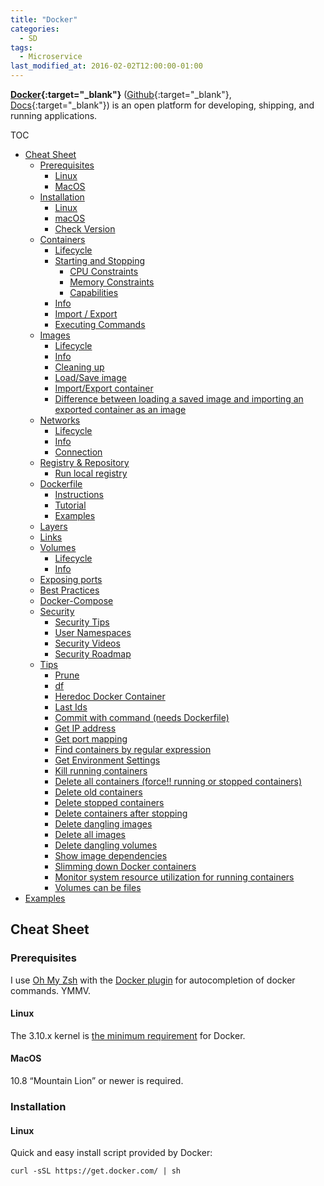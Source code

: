 ```yaml
---
title: "Docker"
categories:
  - SD
tags:
  - Microservice
last_modified_at: 2016-02-02T12:00:00-01:00
---
```


**[Docker](https://www.docker.com/){:target="_blank"}** ([Github](https://github.com/docker){:target="_blank"}, [Docs](https://docs.docker.com/get-started/overview/){:target="_blank"}) is an open platform for developing, shipping, and running applications.

TOC

- [Cheat Sheet](#cheat-sheet)
  - [Prerequisites](#prerequisites)
    - [Linux](#linux)
    - [MacOS](#macos)
  - [Installation](#installation)
    - [Linux](#linux-1)
    - [macOS](#macos-1)
    - [Check Version](#check-version)
  - [Containers](#containers)
    - [Lifecycle](#lifecycle)
    - [Starting and Stopping](#starting-and-stopping)
      - [CPU Constraints](#cpu-constraints)
      - [Memory Constraints](#memory-constraints)
      - [Capabilities](#capabilities)
    - [Info](#info)
    - [Import / Export](#import--export)
    - [Executing Commands](#executing-commands)
  - [Images](#images)
    - [Lifecycle](#lifecycle-1)
    - [Info](#info-1)
    - [Cleaning up](#cleaning-up)
    - [Load/Save image](#loadsave-image)
    - [Import/Export container](#importexport-container)
    - [Difference between loading a saved image and importing an exported container as an image](#difference-between-loading-a-saved-image-and-importing-an-exported-container-as-an-image)
  - [Networks](#networks)
    - [Lifecycle](#lifecycle-2)
    - [Info](#info-2)
    - [Connection](#connection)
  - [Registry & Repository](#registry--repository)
    - [Run local registry](#run-local-registry)
  - [Dockerfile](#dockerfile)
    - [Instructions](#instructions)
    - [Tutorial](#tutorial)
    - [Examples](#examples)
  - [Layers](#layers)
  - [Links](#links)
  - [Volumes](#volumes)
    - [Lifecycle](#lifecycle-3)
    - [Info](#info-3)
  - [Exposing ports](#exposing-ports)
  - [Best Practices](#best-practices)
  - [Docker-Compose](#docker-compose)
  - [Security](#security)
    - [Security Tips](#security-tips)
    - [User Namespaces](#user-namespaces)
    - [Security Videos](#security-videos)
    - [Security Roadmap](#security-roadmap)
  - [Tips](#tips)
    - [Prune](#prune)
    - [df](#df)
    - [Heredoc Docker Container](#heredoc-docker-container)
    - [Last Ids](#last-ids)
    - [Commit with command (needs Dockerfile)](#commit-with-command-needs-dockerfile)
    - [Get IP address](#get-ip-address)
    - [Get port mapping](#get-port-mapping)
    - [Find containers by regular expression](#find-containers-by-regular-expression)
    - [Get Environment Settings](#get-environment-settings)
    - [Kill running containers](#kill-running-containers)
    - [Delete all containers (force!! running or stopped containers)](#delete-all-containers-force-running-or-stopped-containers)
    - [Delete old containers](#delete-old-containers)
    - [Delete stopped containers](#delete-stopped-containers)
    - [Delete containers after stopping](#delete-containers-after-stopping)
    - [Delete dangling images](#delete-dangling-images)
    - [Delete all images](#delete-all-images)
    - [Delete dangling volumes](#delete-dangling-volumes)
    - [Show image dependencies](#show-image-dependencies)
    - [Slimming down Docker containers](#slimming-down-docker-containers)
    - [Monitor system resource utilization for running containers](#monitor-system-resource-utilization-for-running-containers)
    - [Volumes can be files](#volumes-can-be-files)
- [Examples](#examples-1)


## Cheat Sheet

### Prerequisites

I use [Oh My Zsh](https://github.com/robbyrussell/oh-my-zsh) with the [Docker plugin](https://github.com/robbyrussell/oh-my-zsh/wiki/Plugins#docker) for autocompletion of docker commands. YMMV.

#### Linux

The 3.10.x kernel is [the minimum requirement](https://docs.docker.com/engine/installation/binaries/#check-kernel-dependencies) for Docker.

#### MacOS

10.8 “Mountain Lion” or newer is required.

### Installation

#### Linux

Quick and easy install script provided by Docker:

```shell
curl -sSL https://get.docker.com/ | sh
```

